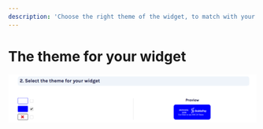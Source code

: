 ```yaml
---
description: 'Choose the right theme of the widget, to match with your website.'
---
```


# The theme for your widget

![](../.gitbook/assets/image%20%2810%29.png)

